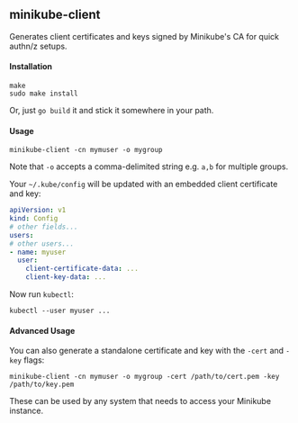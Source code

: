 ## minikube-client

Generates client certificates and keys signed by Minikube's CA for quick authn/z setups.

#### Installation

```
make
sudo make install
```

Or, just `go build` it and stick it somewhere in your path.

#### Usage

```
minikube-client -cn mymuser -o mygroup
```

Note that `-o` accepts a comma-delimited string e.g. `a,b` for multiple groups.

Your `~/.kube/config` will be updated with an embedded client certificate and key:

```yaml
apiVersion: v1
kind: Config
# other fields...
users:
# other users...
- name: myuser
  user:
    client-certificate-data: ...
    client-key-data: ...
```

Now run `kubectl`:

```
kubectl --user myuser ...
```

#### Advanced Usage

You can also generate a standalone certificate and key with the `-cert` and `-key` flags:

```
minikube-client -cn mymuser -o mygroup -cert /path/to/cert.pem -key /path/to/key.pem
```

These can be used by any system that needs to access your Minikube instance.
